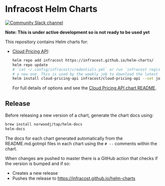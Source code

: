 # Infracost Helm Charts

<a href="https://www.infracost.io/community-chat"><img alt="Community Slack channel" src="https://img.shields.io/badge/chat-Slack-%234a154b"/></a>

**Note: This is under active development so is not ready to be used yet**

This repository contains Helm charts for:
 * [Cloud Pricing API](https://github.com/infracost/cloud-pricing-api):

    ```sh
    helm repo add infracost https://infracost.github.io/helm-charts/
    helm repo update
    # `cat ~/.config/infracost/credentials.yml` or run `infracost register` to create
    # a new one. This is used by the weekly job to download the latest cloud pricing DB dump from our service.
    helm install cloud-pricing-api infracost/cloud-pricing-api --set job.infracostAPIKey="YOUR_INFRACOST_API_KEY_HERE"
    ```

    For full details of options and see the [Cloud Pricing API chart README](https://github.com/infracost/helm-charts/blob/master/charts/cloud-pricing-api/README.md).

## Release

Before releasing a new version of a chart, generate the chart docs using:

```sh
brew install norwoodj/tap/helm-docs
helm-docs
```

The docs for each chart generated automatically from the README.md.gotmpl files in each chart using the `# --` comments within the chart.

When changes are pushed to master there is a GitHub action that checks if the version is bumped and if so:
 * Creates a new release
 * Pushes the release to https://infracost.github.io/helm-charts
